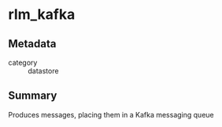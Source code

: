 # rlm_kafka
## Metadata
<dl>
  <dt>category</dt><dd>datastore</dd>
</dl>

## Summary
Produces messages, placing them in a Kafka messaging queue
